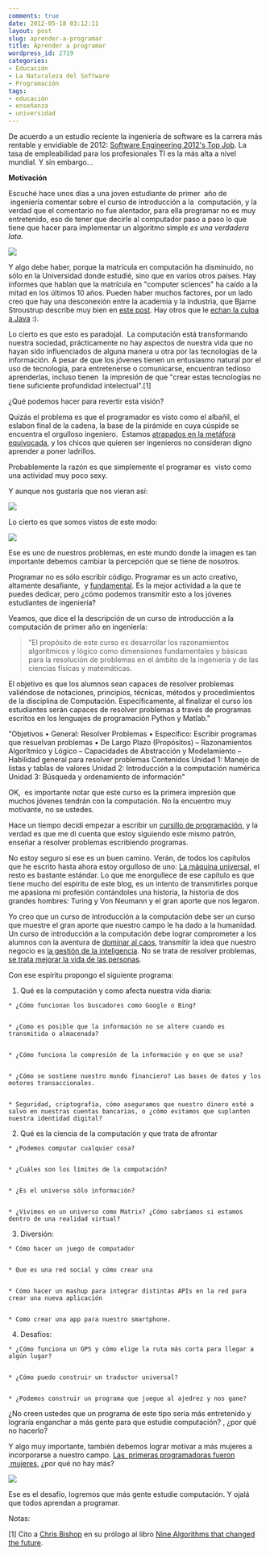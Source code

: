 ```yaml
---
comments: true
date: 2012-05-18 03:12:11
layout: post
slug: aprender-a-programar
title: Aprender a programar
wordpress_id: 2719
categories:
- Educación
- La Naturaleza del Software
- Programación
tags:
- educación
- enseñanza
- universidad
---
```


De acuerdo a un estudio reciente la ingeniería de software es la carrera más rentable y envidiable de 2012: [Software Engineering 2012's Top Job](http://www.informationweek.com/news/global-cio/careers/240000347). La tasa de empleabilidad para los profesionales TI es la más alta a nivel mundial. Y sin embargo...

**Motivación**

Escuché hace unos días a una joven estudiante de primer  año de  ingeniería comentar sobre el curso de introducción a la  computación, y la verdad que el comentario no fue alentador, para ella programar no es muy entretenido, eso de tener que decirle al computador paso a paso lo que tiene que hacer para implementar un algoritmo simple _es una verdadera lata_.

[![](http://www.lnds.net/blog/wp-content/uploads/2012/05/progamadora.jpg)](http://www.lnds.net/blog/wp-content/uploads/2012/05/progamadora.jpg)

Y algo debe haber, porque la matrícula en computación ha disminuido, no sólo en la Universidad donde estudié, sino que en varios otros países. Hay informes que hablan que la matrícula en "computer sciences" ha caído a la mitad en los últimos 10 años. Pueden haber muchos factores, por un lado creo que hay una desconexión entre la academia y la industria, que Bjarne Stroustrup describe muy bien en [este post](http://www.lnds.net/blog/2011/03/%C2%BFque-deberiamos-ensenar-a-los-nuevos-desarrolladores.html). Hay otros que le [echan la culpa a Java](http://www.joelonsoftware.com/articles/ThePerilsofJavaSchools.html) :).

Lo cierto es que esto es paradojal.  La computación está transformando nuestra sociedad, prácticamente no hay aspectos de nuestra vida que no hayan sido influenciados de alguna manera u otra por las tecnologías de la información. A pesar de que los jóvenes tienen un entusiasmo natural por el uso de tecnología, para entretenerse o comunicarse, encuentran tedioso aprenderlas, incluso tienen  la impresión de que "crear estas tecnologías no tiene suficiente profundidad intelectual".[1]

¿Qué podemos hacer para revertir esta visión?

Quizás el problema es que el programador es visto como el albañil, el eslabon final de la cadena, la base de la pirámide en cuya cúspide se encuentra el orgulloso ingeniero.  Estamos [atrapados en la metáfora equivocada](http://www.lnds.net/blog/2012/05/que-es-programar.html), y los chicos que quieren ser ingenieros no consideran digno aprender a poner ladrillos.

Probablemente la razón es que simplemente el programar es  visto como una actividad muy poco sexy.

Y aunque nos gustaría que nos vieran así:

[![](http://www.lnds.net/blog/wp-content/uploads/2012/05/programmer1.jpg)](http://www.lnds.net/blog/wp-content/uploads/2012/05/programmer1.jpg)

Lo cierto es que somos vistos de este modo:

[![](http://www.lnds.net/blog/wp-content/uploads/2012/05/programmer.jpg)](http://www.lnds.net/blog/wp-content/uploads/2012/05/programmer.jpg)

Ese es uno de nuestros problemas, en este mundo donde la imagen es tan importante debemos cambiar la percepción que se tiene de nosotros.

Programar no es sólo escribir código. Programar es un acto creativo, altamente desafiante,  y [fundamental](http://www.lnds.net/blog/2010/06/todo-es-software.html). Es la mejor actividad a la que te puedes dedicar, pero ¿cómo podemos transmitir esto a los jóvenes estudiantes de ingeniería?

Veamos, que dice el la descripción de un curso de introducción a la computación de primer año en ingeniería:


> "El propósito de este curso es desarrollar los razonamientos algorítmicos y lógico como dimensiones fundamentales y básicas para la resolución de problemas en el ámbito de la ingeniería y de las ciencias físicas y matemáticas.

El objetivo es que los alumnos sean capaces de resolver problemas valiéndose de notaciones, principios, técnicas, métodos y procedimientos de la disciplina de Computación. Específicamente, al finalizar el curso los estudiantes serán capaces de resolver problemas a través de programas escritos en los lenguajes de programación Python y Matlab."

"Objetivos
• General: Resolver Problemas
• Específico: Escribir programas que resuelvan problemas
• De Largo Plazo (Propósitos)
– Razonamientos Algorítmico y Lógico
– Capacidades de Abstracción y Modelamiento
– Habilidad general para resolver problemas
Contenidos
Unidad 1: Manejo de listas y tablas de valores
Unidad 2: Introducción a la computación numérica
Unidad 3: Búsqueda y ordenamiento de información"


OK,  es importante notar que este curso es la primera impresión que muchos jóvenes tendrán con la computación. No la encuentro muy motivante, no se ustedes.

Hace un tiempo decidí empezar a escribir un [cursillo de programación](http://www.programando.org/aprende-a-programar/index.html), y la verdad es que me di cuenta que estoy siguiendo este mismo patrón, enseñar a resolver problemas escribiendo programas.

No estoy seguro si ese es un buen camino. Verán, de todos los capítulos que he escrito hasta ahora estoy orgulloso de uno: [La máquina universal](http://www.programando.org/aprende-a-programar/segunda-parte/arquitectura-de-computadores/la-maquina-universal.html), el resto es bastante estándar. Lo que me enorgullece de ese capítulo es que tiene mucho del espíritu de este blog, es un intento de transmitirles porque me apasiona mi profesión contándoles una historia, la historia de dos grandes hombres: Turing y Von Neumann y el gran aporte que nos legaron.

Yo creo que un curso de introducción a la computación debe ser un curso que muestre el gran aporte que nuestro campo le ha dado a la humanidad. Un curso de introducción a la computación debe lograr comprometer a los alumnos con la aventura de [dominar al caos](http://www.lnds.net/blog/2010/06/lo-simple-lo-complejo-y-lo-complicado.html), transmitir la idea que nuestro negocio es [la gestión de la inteligencia](http://www.lnds.net/blog/2012/04/sobre-la-inteligencia-del-coyote.html). No se trata de resolver problemas, [se trata mejorar la vida de las personas](http://www.lnds.net/blog/2009/04/la-computacion-como-una-ciencia-social.html).

Con ese espíritu propongo el siguiente programa:



	
  1. Qué es la computación y como afecta nuestra vida diaria:


	
    * ¿Cómo funcionan los buscadores como Google o Bing?

	
    * ¿Como es posible que la información no se altere cuando es transmitida o almacenada?

	
    * ¿Cómo funciona la compresión de la información y en que se usa?

	
    * ¿Cómo se sostiene nuestro mundo financiero? Las bases de datos y los motores transaccionales.

	
    * Seguridad, criptografía, cómo aseguramos que nuestro dinero esté a salvo en nuestras cuentas bancarias, o ¿cómo evitamos que suplanten nuestra identidad digital?


	
  2. Qué es la ciencia de la computación y que trata de afrontar


	
    * ¿Podemos computar cualquier cosa?

	
    * ¿Cuáles son los límites de la computación?

	
    * ¿Es el universo sólo información?

	
    * ¿Vivimos en un universo como Matrix? ¿Cómo sabríamos si estamos dentro de una realidad virtual?


	
  3. Diversión:


	
    * Cómo hacer un juego de computador

	
    * Que es una red social y cómo crear una

	
    * Cómo hacer un mashup para integrar distintas APIs en la red para crear una nueva aplicación

	
    * Como crear una app para nuestro smartphone.


	
  4. Desafíos:


	
    * ¿Cómo funciona un GPS y cómo elige la ruta más corta para llegar a algún lugar?

	
    * ¿Cómo puedo construir un traductor universal?

	
    * ¿Podemos construir un programa que juegue al ajedrez y nos gane?



¿No creen ustedes que un programa de este tipo sería más entretenido y lograría enganchar a más gente para que estudie computación? , ¿por qué no hacerlo?

Y algo muy importante, también debemos lograr motivar a más mujeres a incorporarse a nuestro campo. [Las  primeras programadoras fueron  mujeres](http://www.lnds.net/blog/2010/08/las-programadoras-del-eniac.html), ¿por qué no hay más?


[![](http://www.lnds.net/blog/wp-content/uploads/2012/05/programadores.jpg)](http://www.lnds.net/blog/wp-content/uploads/2012/05/programadores.jpg)




Ese es el desafío, logremos que más gente estudie computación. Y ojalá que todos aprendan a programar.


Notas:

[1] Cito a [Chris Bishop](http://research.microsoft.com/en-us/um/people/cmbishop/) en su prólogo al libro [Nine Algorithms that changed the future](http://amzn.to/JWubkp).


